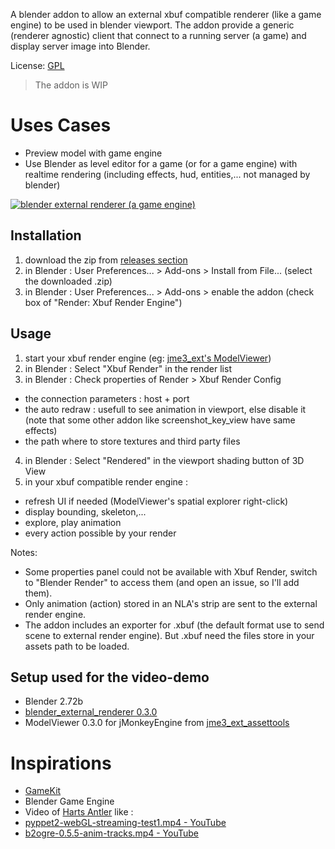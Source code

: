 A blender addon to allow an external xbuf compatible renderer (like a game engine) to be used in blender viewport. The addon provide a generic (renderer agnostic) client that connect to a running server (a game) and display server image into Blender.

License: [GPL](LICENSE.txt)

> The addon is WIP

# Uses Cases

* Preview model with game engine
* Use Blender as level editor for a game (or for a game engine) with realtime rendering (including effects, hud, entities,... not managed by blender)

[![blender external renderer (a game engine)](youtube_img.png)](http://www.youtube.com/watch?v=3pQd65_dkeM)


## Installation

1. download the zip from [releases section](https://github.com/xbuf/blender_io_xbuf/releases)
2. in Blender : User Preferences... > Add-ons > Install from File... (select the downloaded .zip)
3. in Blender : User Preferences... > Add-ons > enable the addon (check box of "Render: Xbuf Render Engine")

## Usage

1. start your xbuf render engine (eg: [jme3_ext's ModelViewer](https://github.com/davidB/jme3_ext_assettools/releases))
2. in Blender : Select "Xbuf Render" in the render list
3. in Blender : Check properties of Render > Xbuf Render Config
  * the connection parameters : host + port
  * the auto redraw : usefull to see animation in viewport, else disable it (note that some other addon like screenshot_key_view have same effects)
  * the path where to store textures and third party files
4. in Blender : Select "Rendered" in the viewport shading button of 3D View
5. in your xbuf compatible render engine :
  * refresh UI if needed (ModelViewer's spatial explorer right-click)
  * display bounding, skeleton,...
  * explore, play animation
  * every action possible by your render

Notes:

* Some properties panel could not be available with Xbuf Render, switch to "Blender Render" to access them (and open an issue, so I'll add them).
* Only animation (action) stored in an NLA's strip are sent to the external render engine.
* The addon includes an exporter for .xbuf (the default format use to send scene to external render engine). But .xbuf need the files store in your assets path to be loaded.

## Setup used for the video-demo

* Blender 2.72b
* [blender_external_renderer 0.3.0](https://github.com/davidB/blender_external_renderer/releases/tag/0.3.0)
* ModelViewer 0.3.0 for jMonkeyEngine from [jme3_ext_assettools](https://github.com/davidB/jme3_ext_assettools/releases/tag/0.3.0)

# Inspirations

* [GameKit](https://github.com/gamekit-developers/gamekit)
* Blender Game Engine
*  Video of [Harts Antler](https://www.youtube.com/channel/UCtHoHRAtqPzTZh52H6dgloQ) like :
  * [pyppet2-webGL-streaming-test1.mp4 - YouTube](https://www.youtube.com/watch?v=_4Qb_2LneJ8)
  * [b2ogre-0.5.5-anim-tracks.mp4 - YouTube](https://www.youtube.com/watch?v=5oVM0Lmeb68)
